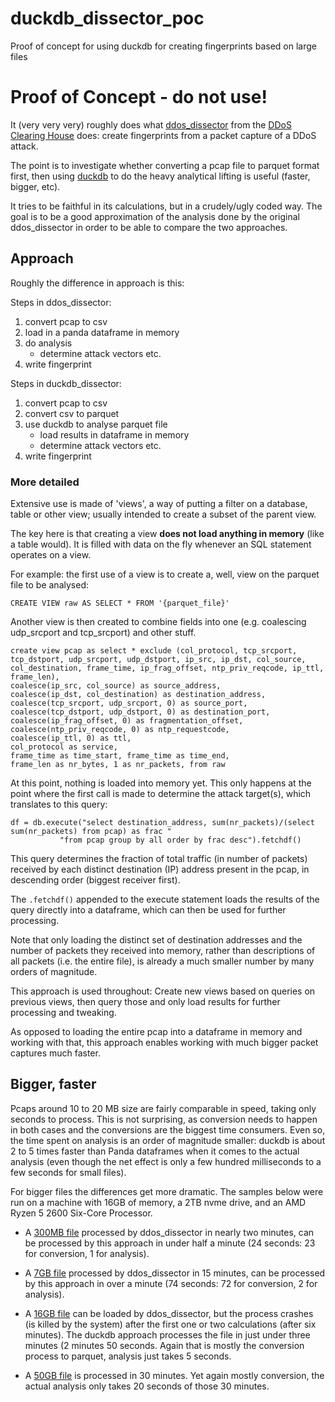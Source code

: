 # duckdb_dissector_poc
Proof of concept for using duckdb for creating fingerprints based on large files

# Proof of Concept - do not use!

It (very very very) roughly does what [ddos_dissector](https://github.com/ddos-clearing-house/ddos_dissector) from the [DDoS Clearing House](https://github.com/ddos-clearing-house) does: create fingerprints from a packet capture of a DDoS attack.

The point is to investigate whether converting a pcap file to parquet format first, then using [duckdb](https://duckdb.org/) to do the heavy analytical lifting is useful (faster, bigger, etc).

It tries to be faithful in its calculations, but in a crudely/ugly coded way. The goal is to be a good approximation of the analysis done by the original ddos_dissector in order to be able to compare the two approaches.

## Approach

Roughly the difference in approach is this:

Steps in ddos_dissector:
1. convert pcap to csv
2. load in a panda dataframe in memory
3. do analysis 
   - determine attack vectors etc.
4. write fingerprint

Steps in duckdb_dissector:
1. convert pcap to csv
2. convert csv to parquet
3. use duckdb to analyse parquet file 
   - load results in dataframe in memory
   - determine attack vectors etc.
4. write fingerprint

### More detailed
Extensive use is made of 'views', a way of putting a filter on a database, table or other view; usually intended to create a subset of the parent view. 

The key here is that creating a view **does not load anything in memory** (like a table would). It is filled with data on the fly whenever an SQL statement operates on a view.

For example: the first use of a view is to create a, well, view on the parquet file to be analysed:
```
CREATE VIEW raw AS SELECT * FROM '{parquet_file}'
```

Another view is then created to combine fields into one (e.g. coalescing udp_srcport and tcp_srcport) and other stuff.
```
create view pcap as select * exclude (col_protocol, tcp_srcport, tcp_dstport, udp_srcport, udp_dstport, ip_src, ip_dst, col_source, col_destination, frame_time, ip_frag_offset, ntp_priv_reqcode, ip_ttl, frame_len), 
coalesce(ip_src, col_source) as source_address, 
coalesce(ip_dst, col_destination) as destination_address, 
coalesce(tcp_srcport, udp_srcport, 0) as source_port, 
coalesce(tcp_dstport, udp_dstport, 0) as destination_port, 
coalesce(ip_frag_offset, 0) as fragmentation_offset, 
coalesce(ntp_priv_reqcode, 0) as ntp_requestcode, 
coalesce(ip_ttl, 0) as ttl, 
col_protocol as service, 
frame_time as time_start, frame_time as time_end, 
frame_len as nr_bytes, 1 as nr_packets, from raw
```

At this point, nothing is loaded into memory yet.
This only happens at the point where the first call is made to determine the attack target(s), which translates to this query:
```
df = db.execute("select destination_address, sum(nr_packets)/(select sum(nr_packets) from pcap) as frac "
           "from pcap group by all order by frac desc").fetchdf()
```
This query determines the fraction of total traffic (in number of packets) received by each distinct destination (IP) address present in the pcap, in descending order (biggest receiver first).

The `.fetchdf()` appended to the execute statement loads the results of the query directly into a dataframe, which can then be used for further processing.

Note that only loading the distinct set of destination addresses and the number of packets they received into memory, rather than descriptions of all packets (i.e. the entire file), is already a much smaller number by many orders of magnitude.

This approach is used throughout:
Create new views based on queries on previous views, then query those and only load results for further processing and tweaking.

As opposed to loading the entire pcap into a dataframe in memory and working with that, this approach enables working with much bigger packet captures much faster.

## Bigger, faster

Pcaps around 10 to 20 MB size are fairly comparable in speed, taking only seconds to process. 
This is not surprising, as conversion needs to happen in both cases and the conversions are the biggest time consumers.
Even so, the time spent on analysis is an order of magnitude smaller: duckdb is about 2 to 5 times faster than Panda dataframes when it comes to the actual analysis (even though the net effect is only a few hundred milliseconds to a few seconds for small files). 

For bigger files the differences get more dramatic. The samples below were run on a machine with 16GB of memory, a 2TB nvme drive, and an AMD Ryzen 5 2600 Six-Core Processor.

* A [300MB file](http://traces.simpleweb.org/booter-attacks-im2015/anon-Booter5.pcap.gz) processed by ddos_dissector in nearly two minutes, can be processed by this approach in under half a minute (24 seconds: 23 for conversion, 1 for analysis).

* A [7GB file](http://traces.simpleweb.org/booter-attacks-im2015/anon-Booter8.pcap.gz) processed by ddos_dissector in 15 minutes, can be processed by this approach in over a minute (74 seconds: 72 for conversion, 2 for analysis).

* A [16GB file](http://traces.simpleweb.org/booter-attacks-im2015/anon-Booter9.pcap.gz) can be loaded by ddos_dissector, but the process crashes (is killed by the system) after the first one or two calculations (after six minutes). The duckdb approach processes the file in just under three minutes (2 minutes 50 seconds. Again that is mostly the conversion process to parquet, analysis just takes 5 seconds.

* A [50GB file](http://traces.simpleweb.org/booter-attacks-im2015/anon-Booter4.pcap.gz) is processed in 30 minutes. Yet again mostly conversion, the actual analysis only takes 20 seconds of those 30 minutes.



